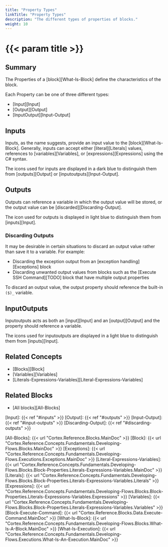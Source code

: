 ```yaml
---
title: "Property Types"
linkTitle: "Property Types"
description: "The different types of properties of blocks."
weight: 10
---
```


# {{< param title >}}

## Summary

The Properties of a [block][What-Is-Block] define the characteristics of the block.

Each Property can be one of three different types:

* [Input][Input]
* [Output][Output]
* [InputOutput][Input-Output]

## Inputs

Inputs, as the name suggests, provide an input value to the [block][What-Is-Block]. Generally, inputs can accept either [literal][Literals] values, references to [variables][Variables], or [expressions][Expressions] using the C# syntax.

The icons used for inputs are displayed in a dark blue to distinguish them from [outputs][Output] or [inputoutputs][Input-Output].

## Outputs

Outputs can reference a variable in which the output value will be stored, or the output value can be [discarded][Discarding-Output].

The icon used for outputs is displayed in light blue to distinguish them from [inputs][Input].

### Discarding Outputs

It may be desirable in certain situations to discard an output value rather than save it to a variable. For example:

* Discarding the exception output from an [exception handling][Exceptions] block
* Discarding unwanted output values from blocks such as the [Execute SSH Command][TODO] block that have multiple output properties

To discard an output value, the output property should reference the built-in `($)_` variable.

## InputOutputs

Inputoutputs acts as both an [input][Input] and an [output][Output] and the property should reference a variable.

The icons used for inputoutputs are displayed in a light blue to distinguish them from [inputs][Input].

## Related Concepts

* [Blocks][Block]
* [Variables][Variables]
* [Literals-Expressions-Variables][Literal-Expressions-Variables]

## Related Blocks

* [All blocks][All-Blocks]

[Input]: {{< ref "#inputs" >}}
[Output]: {{< ref "#outputs" >}}
[Input-Output]: {{< ref "#input-outputs" >}}
[Discarding-Output]: {{< ref "#discarding-outputs" >}}

[All-Blocks]: {{< url "Cortex.Reference.Blocks.MainDoc" >}}
[Block]: {{< url "Cortex.Reference.Concepts.Fundamentals.Developing-Flows.Blocks.MainDoc" >}}
[Exceptions]: {{< url "Cortex.Reference.Concepts.Fundamentals.Developing-Flows.Executions.Exceptions.MainDoc" >}}
[Literal-Expressions-Variables]: {{< url "Cortex.Reference.Concepts.Fundamentals.Developing-Flows.Blocks.Block-Properties.Literals-Expressions-Variables.MainDoc" >}}
[Literals]: {{< url "Cortex.Reference.Concepts.Fundamentals.Developing-Flows.Blocks.Block-Properties.Literals-Expressions-Variables.Literals" >}}
[Expressions]: {{< url "Cortex.Reference.Concepts.Fundamentals.Developing-Flows.Blocks.Block-Properties.Literals-Expressions-Variables.Expressions" >}}
[Variables]: {{< url "Cortex.Reference.Concepts.Fundamentals.Developing-Flows.Blocks.Block-Properties.Literals-Expressions-Variables.Variables" >}}
[Block-Execute-Command]: {{< url "Cortex.Reference.Blocks.Data.Execute-Command.MainDoc" >}}
[What-Is-Block]: {{< url "Cortex.Reference.Concepts.Fundamentals.Developing-Flows.Blocks.What-Is-A-Block.MainDoc" >}}
[What-Is-Execution]: {{< url "Cortex.Reference.Concepts.Fundamentals.Developing-Flows.Executions.What-Is-An-Execution.MainDoc" >}}
